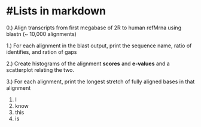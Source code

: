 #Lists in markdown
======================

0.) Align transcripts from first megabase of 2R to human refMrna using blastn (~ 10,000 alignments)
  
1.) For each alignment in the blast output, print the sequence name, ratio of identifies, and ration of gaps

2.) Create histograms of the alignment **scores** and **e-values** and a scatterplot relating the two.

3.) For each alignment, print the longest stretch of fully aligned bases in that alignment



1. I
2. know
3. this
4. is
